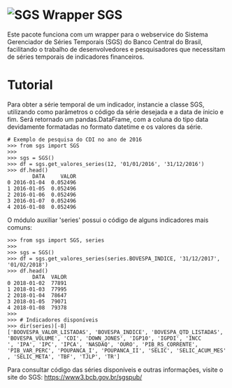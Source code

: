 ![SGS Wrapper](https://commons.wikimedia.org/wiki/File:QtiPlot_logo.png)
SGS
===

Este pacote funciona com um wrapper para o webservice do
Sistema Gerenciador de Séries Temporais (SGS) do Banco Central do Brasil, facilitando o trabalho de desenvolvedores e pesquisadores que necessitam de séries temporais de indicadores financeiros.

Tutorial
========

Para obter a série temporal de um indicador, instancie a classe SGS, utilizando como parâmetros o código da série desejada e a data de ínicio e fim. Será retornado um pandas.DataFrame, com a coluna do tipo data devidamente formatadas no formato datetime e os valores da série.

```
# Exemplo de pesquisa do CDI no ano de 2016
>>> from sgs import SGS
>>>
>>> sgs = SGS()
>>> df = sgs.get_valores_series(12, '01/01/2016', '31/12/2016')
>>> df.head()
        DATA     VALOR
0 2016-01-04  0.052496
1 2016-01-05  0.052496
2 2016-01-06  0.052496
3 2016-01-07  0.052496
4 2016-01-08  0.052496
```

O módulo auxiliar 'series' possui o código de alguns indicadores mais comuns:

```
>>> from sgs import SGS, series
>>>
>>> sgs = SGS()
>>> df = sgs.get_valores_series(series.BOVESPA_INDICE, '31/12/2017', '01/02/2018')
>>> df.head()
        DATA  VALOR
0 2018-01-02  77891
1 2018-01-03  77995
2 2018-01-04  78647
3 2018-01-05  79071
4 2018-01-08  79378
>>>
>>> # Indicadores disponíveis
>>> dir(series)[-8]
['BOOVESPA_VALOR_LISTADAS', 'BOVESPA_INDICE', 'BOVESPA_QTD_LISTADAS', 'BOVESPA_VOLUME', 'CDI', 'DOWN_JONES', 'IGP10', 'IGPDI', 'INCC
', 'IPA', 'IPC', 'IPCA', 'NASDAQ', 'OURO', 'PIB_RS_CORRENTE', 'PIB_VAR_PERC', 'POUPANCA_I', 'POUPANCA_II', 'SELIC', 'SELIC_ACUM_MES'
, 'SELIC_META', 'TBF', 'TJLP', 'TR']
```

Para consultar código das séries disponíveis e outras informações, visite o site do SGS: https://www3.bcb.gov.br/sgspub/
